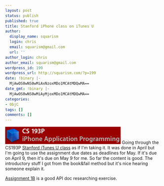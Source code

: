 ```yaml
---
layout: post
status: publish
published: true
title: Stanford iPhone class on iTunes U
author:
  display_name: squarism
  login: chris
  email: squarism@gmail.com
  url: ''
author_login: chris
author_email: squarism@gmail.com
wordpress_id: 199
wordpress_url: http://squarism.com/?p=199
date: !binary |-
  MjAwOS0wNS0wMiAxNzoxMDo1MCAtMDQwMA==
date_gmt: !binary |-
  MjAwOS0wNS0wMiAyMjoxMDo1MCAtMDQwMA==
categories:
- ObjC
tags: []
comments: []
---
```

![cs193p](/uploads/2009/05/cs193p.png "cs193p")
Going through the CS193P [Stanford iTunes U class](http://itunes.stanford.edu/) as if I'm taking it.  It was done in April but I'm going to use the assignment due dates as deadlines for May.  If it's due on April 9, then it's due on May 9 for me.  So far the content is good.  The introductory stuff I got from the book&fail method but it's nice hearing someone explain it.

[Assignment 1B](http://www.stanford.edu/class/cs193p/downloads/Assignment1B.pdf) is a good API doc researching exercise.